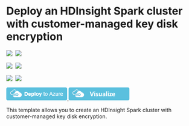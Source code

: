 # Deploy an HDInsight Spark cluster with customer-managed key disk encryption

<IMG SRC="https://azurequickstartsservice.blob.core.windows.net/badges/101-hdinsight-spark-cmk/PublicLastTestDate.svg" />&nbsp;
<IMG SRC="https://azurequickstartsservice.blob.core.windows.net/badges/101-hdinsight-spark-cmk/PublicDeployment.svg" />&nbsp;

<IMG SRC="https://azurequickstartsservice.blob.core.windows.net/badges/101-hdinsight-spark-cmk/FairfaxLastTestDate.svg" />&nbsp;
<IMG SRC="https://azurequickstartsservice.blob.core.windows.net/badges/101-hdinsight-spark-cmk/FairfaxDeployment.svg" />&nbsp;

<IMG SRC="https://azurequickstartsservice.blob.core.windows.net/badges/101-hdinsight-spark-cmk/BestPracticeResult.svg" />&nbsp;
<IMG SRC="https://azurequickstartsservice.blob.core.windows.net/badges/101-hdinsight-spark-cmk/CredScanResult.svg" />&nbsp;

<a href="https://portal.azure.com/#create/Microsoft.Template/uri/https%3A%2F%2Fraw.githubusercontent.com%2FAzure%2Fazure-quickstart-templates%2Fmaster%2F101-hdinsight-spark-cmk%2Fazuredeploy.json" target="_blank">
    <img src="https://raw.githubusercontent.com/Azure/azure-quickstart-templates/master/1-CONTRIBUTION-GUIDE/images/deploytoazure.png"/>
</a>
<a href="http://armviz.io/#/?load=https%3A%2F%2Fraw.githubusercontent.com%2FAzure%2Fazure-quickstart-templates%2Fmaster%2F101-hdinsight-spark-cmk%2Fazuredeploy.json" target="_blank">
    <img src="https://raw.githubusercontent.com/Azure/azure-quickstart-templates/master/1-CONTRIBUTION-GUIDE/images/visualizebutton.png"/>
</a>

This template allows you to create an HDInsight Spark cluster with customer-managed key disk encryption.

